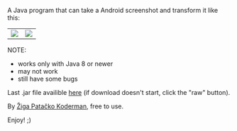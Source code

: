A Java program that can take a Android screenshot and transform it like this:

<table>
<td>
<img src="https://raw.githubusercontent.com/zigapk/PerspecitveScreenshot/master/samples/Screenshot_2014-05-18-10-37-53.png" />
</td>
<td>
<img src="https://raw.githubusercontent.com/zigapk/PerspecitveScreenshot/master/samples/Screenshot_2014-05-18-10-37-53-transformed.png" />
</td>
</table>


NOTE:
- works only with Java 8 or newer
- may not work
- still have some bugs

Last .jar file availible <a href="https://github.com/zigapk/PerspecitveScreenshot/blob/master/out/artifacts/PerspecitveScreenshot_jar/PerspecitveScreenshot.jar">here</a> (if download doesn't start, click the "raw" button).


By <a href="https://github.com/zigapk">Žiga Patačko Koderman</a>, free to use.

Enjoy! ;)
